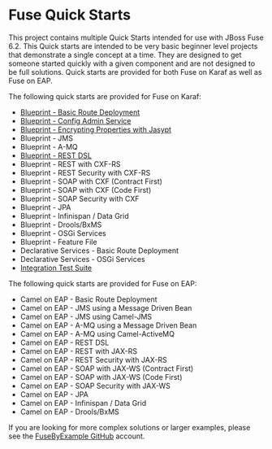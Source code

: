 # Fuse Quick Starts

This project contains multiple Quick Starts intended for use with JBoss Fuse 6.2. This Quick starts are intended to be very basic beginner level projects that demonstrate a single concept at a time. They are designed to get someone started quickly with a given component and are not designed to be full solutions. Quick starts are provided for both Fuse on Karaf as well as Fuse on EAP.

The following quick starts are provided for Fuse on Karaf:

 * [Blueprint - Basic Route Deployment](https://github.com/rhtconsulting/fuse-quickstarts/tree/master/karaf/route_deployment)
 * [Blueprint - Config Admin Service](https://github.com/rhtconsulting/fuse-quickstarts/tree/master/karaf/properties)
 * [Blueprint - Encrypting Properties with Jasypt](https://github.com/rhtconsulting/fuse-quickstarts/tree/master/karaf/properties_encryption)
 * Blueprint - JMS
 * Blueprint - A-MQ
 * [Blueprint - REST DSL](https://github.com/rhtconsulting/fuse-quickstarts/tree/master/karaf/rest_dsl)
 * Blueprint - REST with CXF-RS
 * Blueprint - REST Security with CXF-RS
 * Blueprint - SOAP with CXF (Contract First)
 * Blueprint - SOAP with CXF (Code First)
 * Blueprint - SOAP Security with CXF
 * Blueprint - JPA
 * Blueprint - Infinispan / Data Grid
 * Blueprint - Drools/BxMS
 * Blueprint - OSGi Services
 * Blueprint - Feature File
 * Declarative Services - Basic Route Deployment
 * Declarative Services - OSGi Services
 * [Integration Test Suite](https://github.com/rhtconsulting/fuse-quickstarts/tree/master/karaf/itests)

The following quick starts are provided for Fuse on EAP:

 * Camel on EAP - Basic Route Deployment
 * Camel on EAP - JMS using a Message Driven Bean
 * Camel on EAP - JMS using Camel-JMS
 * Camel on EAP - A-MQ using a Message Driven Bean
 * Camel on EAP - A-MQ using Camel-ActiveMQ
 * Camel on EAP - REST DSL
 * Camel on EAP - REST with JAX-RS
 * Camel on EAP - REST Security with JAX-RS
 * Camel on EAP - SOAP with JAX-WS (Contract First)
 * Camel on EAP - SOAP with JAX-WS (Code First)
 * Camel on EAP - SOAP Security with JAX-WS
 * Camel on EAP - JPA
 * Camel on EAP - Infinispan / Data Grid
 * Camel on EAP - Drools/BxMS


If you are looking for more complex solutions or larger examples, please see the [FuseByExample GitHub](https://github.com/FuseByExample) account.

